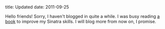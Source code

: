 title: Updated
date: 2011-09-25

Hello friends! Sorry, I haven't blogged in quite a while. I was busy reading
[a book](http://oreilly.com/catalog/0636920019664/) to improve my Sinatra
skills. I will blog more from now on, I promise.
